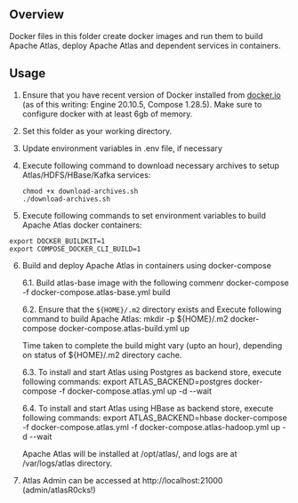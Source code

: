 <!---
Licensed to the Apache Software Foundation (ASF) under one
or more contributor license agreements.  See the NOTICE file
distributed with this work for additional information
regarding copyright ownership.  The ASF licenses this file
to you under the Apache License, Version 2.0 (the
"License"); you may not use this file except in compliance
with the License.  You may obtain a copy of the License at

  http://www.apache.org/licenses/LICENSE-2.0

Unless required by applicable law or agreed to in writing,
software distributed under the License is distributed on an
"AS IS" BASIS, WITHOUT WARRANTIES OR CONDITIONS OF ANY
KIND, either express or implied.  See the License for the
specific language governing permissions and limitations
under the License.
-->

## Overview

Docker files in this folder create docker images and run them to build Apache Atlas, deploy Apache Atlas and dependent services in containers.

## Usage

1. Ensure that you have recent version of Docker installed from [docker.io](http://www.docker.io) (as of this writing: Engine 20.10.5, Compose 1.28.5).
   Make sure to configure docker with at least 6gb of memory.

2. Set this folder as your working directory.

3. Update environment variables in .env file, if necessary

4. Execute following command to download necessary archives to setup Atlas/HDFS/HBase/Kafka services:
   ~~~
   chmod +x download-archives.sh
   ./download-archives.sh
   ~~~

5.  Execute following commands to set environment variables to build Apache Atlas docker containers:
   ~~~
   export DOCKER_BUILDKIT=1
   export COMPOSE_DOCKER_CLI_BUILD=1
   ~~~

6. Build and deploy Apache Atlas in containers using docker-compose

   6.1. Build atlas-base image with the following commenr
        docker-compose -f docker-compose.atlas-base.yml build

   6.2. Ensure that the `${HOME}/.m2` directory exists and Execute following command to build Apache Atlas:
        mkdir -p ${HOME}/.m2
        docker-compose docker-compose.atlas-build.yml up

   Time taken to complete the build might vary (upto an hour), depending on status of ${HOME}/.m2 directory cache.

   6.3. To install and start Atlas using Postgres as backend store, execute following commands:
	export ATLAS_BACKEND=postgres
        docker-compose -f docker-compose.atlas.yml up -d --wait

   6.4. To install and start Atlas using HBase as backend store, execute following commands:
	export ATLAS_BACKEND=hbase
	docker-compose -f docker-compose.atlas.yml -f docker-compose.atlas-hadoop.yml up -d --wait

   Apache Atlas will be installed at /opt/atlas/, and logs are at /var/logs/atlas directory.

7. Atlas Admin can be accessed at http://localhost:21000 (admin/atlasR0cks!)
